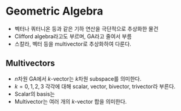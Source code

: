 # Geometric Algebra
- 벡터나 쿼터니온 등과 같은 기하 연산을 극단적으로 추상화한 물건
- Clifford algebra라고도 부르며, GA라고 줄여서 부름
- 스칼라, 벡터 등을 multivector로 추상화하여 다룬다.
## Multivectors
- $n$차원 GA에서 $k$-vector는 $k$차원 subspace를 의미한다.
- $k=0, 1, 2, 3$ 각각에 대해 scalar, vector, bivector, trivector라 부른다.
- Scalar의 basis는
- Multivector는 여러 개의 $k$-vector 합을 의미한다.